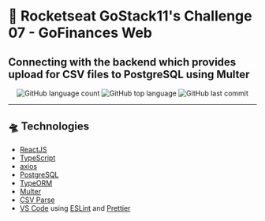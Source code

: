 # :rocket: Rocketseat GoStack11's Challenge 07 - GoFinances Web

## Connecting with the backend which provides upload for CSV files to PostgreSQL using Multer

<div align="center">
<img alt="GitHub language count" src="https://img.shields.io/github/languages/count/romluc/gostack11-challenge-gofinancesweb?style=plastic"> <img alt="GitHub top language" src="https://img.shields.io/github/languages/top/romluc/gostack11-challenge-gofinancesweb?style=plastic"> <img alt="GitHub last commit" src="https://img.shields.io/github/last-commit/romluc/gostack11-challenge-gofinancesweb?style=plastic">
</div>

---

## 🛸 Technologies

- [ReactJS](https://reactjs.org/)
- [TypeScript](https://www.typescriptlang.org/)
- [axios](https://github.com/axios/axios)
- [PostgreSQL](https://www.postgresql.org/)
- [TypeORM](https://typeorm.io/)
- [Multer](https://github.com/expressjs/multer)
- [CSV Parse](https://csv.js.org/parse/)
- [VS Code](https://code.visualstudio.com/) using [ESLint](https://eslint.org/) and [Prettier](https://prettier.io/)
